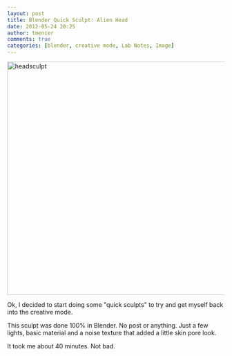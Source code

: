 ```yaml
---
layout: post
title: Blender Quick Sculpt: Alien Head
date: 2012-05-24 20:25
author: tmencer
comments: true
categories: [blender, creative mode, Lab Notes, Image]
---
```

<a href="http://www.cubelabmedia.com/wp-content/uploads/2012/05/headsculpt.png"><img class="aligncenter size-full wp-image-228" alt="headsculpt" src="http://www.cubelabmedia.com/wp-content/uploads/2012/05/headsculpt.png" width="960" height="540" /></a>

Ok, I decided to start doing some "quick sculpts" to try and get myself back into the creative mode.

This sculpt was done 100% in Blender. No post or anything. Just a few lights, basic material and a noise texture that added a little skin pore look.

It took me about 40 minutes. Not bad.
